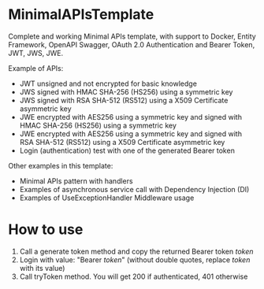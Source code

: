 # MinimalAPIsTemplate
Complete and working Minimal APIs template, with support to Docker, Entity Framework, OpenAPI Swagger, OAuth 2.0 Authentication and Bearer Token, JWT, JWS, JWE.  
  
Example of APIs:  
- JWT unsigned and not encrypted for basic knowledge  
- JWS signed with HMAC SHA-256 (HS256) using a symmetric key  
- JWS signed with RSA SHA-512 (RS512) using a X509 Certificate asymmetric key  
- JWE encrypted with AES256 using a symmetric key and signed with HMAC SHA-256 (HS256) using a symmetric key  
- JWE encrypted with AES256 using a symmetric key and signed with RSA SHA-512 (RS512) using a X509 Certificate asymmetric key  
- Login (authentication) test with one of the generated Bearer token  

Other examples in this template:  
- Minimal APIs pattern with handlers
- Examples of asynchronous service call with Dependency Injection (DI)  
- Examples of UseExceptionHandler Middleware usage  

# How to use
1. Call a generate token method and copy the returned Bearer token *token*  
2. Login with value: "Bearer *token*" (without double quotes, replace *token* with its value)  
3. Call tryToken method. You will get 200 if authenticated, 401 otherwise  
